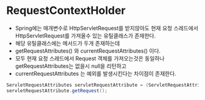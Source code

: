 # RequestContextHolder
- Spring에는 매개변수로 HttpServletRequest를 받지않아도 현재 요청 스레드에서 HttpServletRequest를 가져올수 있는 유틸클래스가 존재한다.
- 해당 유틸클래스에는 메서드가 두개 존재하는데
- getRequestAttributes() 와 currentRequestAttributes() 이다.
- 모두 현재 요청 스레드에서 Request 객체를 가져오는것은 동일하나 getRequestAttributes는 없을시 null을 리턴하고
- currentRequestAttributes 는 예외를 발생시킨다는 차이점이 존재한다.

```java
ServletRequestAttributes servletRequestAttribute = (ServletRequestAttributes) RequestContextHolder.currentRequestAttributes();
servletRequestAttribute.getRequest();
```

